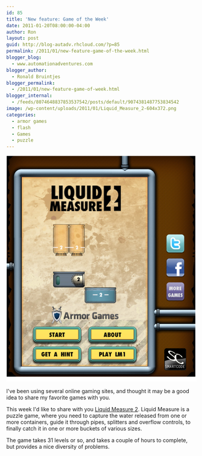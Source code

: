 ```yaml
---
id: 85
title: 'New feature: Game of the Week'
date: 2011-01-20T08:00:00-04:00
author: Ron
layout: post
guid: http://blog-autadv.rhcloud.com/?p=85
permalink: /2011/01/new-feature-game-of-the-week.html
blogger_blog:
  - www.automationadventures.com
blogger_author:
  - Ronald Bruintjes
blogger_permalink:
  - /2011/01/new-feature-game-of-week.html
blogger_internal:
  - /feeds/8074648837853537542/posts/default/9074381487753834542
image: /wp-content/uploads/2011/01/Liquid_Measure_2-604x372.png
categories:
  - armor games
  - flash
  - Games
  - puzzle
---
```

![](/wp-content/uploads/2011/01/Liquid_Measure_2.png)

I've been using several online gaming sites, and thought it may be a good idea to share my favorite games with you.

This week I'd like to share with you <a href="http://armorgames.com/play/7295/liquid-measure-2" target="_blank">Liquid Measure 2</a>. Liquid Measure is a puzzle game, where you need to capture the water released from one or more containers, guide it through pipes, splitters and overflow controls, to finally catch it in one or more buckets of various sizes.

The game takes 31 levels or so, and takes a couple of hours to complete, but provides a nice diversity of problems.